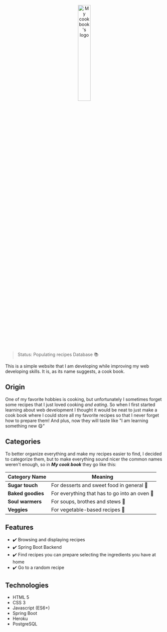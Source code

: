 <p id="logo" align="center">
  <img width="28%" src="https://user-images.githubusercontent.com/62446763/139562453-940ba085-afb0-4d65-945f-61286d2100fa.png" alt="My cook book's logo" />
</p>

>Status: Populating recipes Database 📚

This is a simple website that I am developing while improving my web developing skills. It is, as its name suggests, a cook book.

## Origin
One of my favorite hobbies is cooking, but unfortunately I sometimes forget some recipes that I just loved cooking *and eating*. So when I first started learning about web development I thought it would be neat to just make a cook book where I could store all my favorite recipes so that I never forget how to prepare them! And plus, now they will taste like "I am learning something new 😋"

## Categories
To better organize everything and make my recipes easier to find, I decided to categorize them, but to make everything sound nicer the common names weren't enough, so in ***My cook book*** they go like this:

**Category Name**|**Meaning**
-----------------|-----------
**Sugar touch**|For desserts and sweet food in general 🍫
**Baked goodies**|For everything that has to go into an oven 🥐
**Soul warmers**|For soups, brothes and stews 🥣
**Veggies**|For vegetable-based recipes 🥙

## Features
* ✔️ Browsing and displaying recipes
* ✔️ Spring Boot Backend
* ✔️ Find recipes you can prepare selecting the ingredients you have at home
* ✔️ Go to a random recipe

## Technologies
* HTML 5
* CSS 3
* Javascript (ES6+)
* Spring Boot
* Heroku
* PostgreSQL


